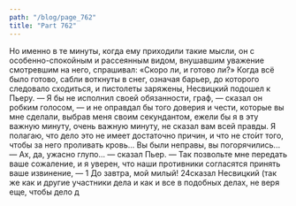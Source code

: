 ```yaml
---
path: "/blog/page_762"
title: "Part 762"
---
```


 Но именно в те минуты, когда ему приходили такие мысли, он с особенно-спокойным и рассеянным видом, внушавшим уважение смотревшим на него, спрашивал: «Скоро ли, и готово ли?»
Когда всё было готово, сабли воткнуты в снег, означая барьер, до которого следовало сходиться, и пистолеты заряжены, Несвицкий подошел к Пьеру.
— Я бы не исполнил своей обязанности, граф, — сказал он робким голосом, — и не оправдал бы того доверия и чести, которые вы мне сделали, выбрав меня своим секундантом, ежели бы я в эту важную минуту, очень важную минуту, не сказал вам всей правды. Я полагаю, что дело это не имеет достаточно причин, и что не сто́ит того, чтобы за него проливать кровь... Вы были неправы, вы погорячились...
— Ах, да, ужасно глупо... — сказал Пьер.
— Так позвольте мне передать ваше сожаление, и я уверен, что наши противники согласятся принять ваше извинение, — 1 До завтра, мой милый!
24сказал Несвицкий (так же как и другие участники дела и как и все в подобных делах, не веря еще, чтобы дело д
